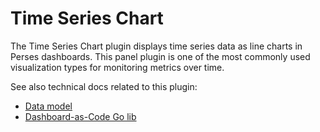# Time Series Chart

The Time Series Chart plugin displays time series data as line charts in Perses dashboards. This panel plugin is one of the most commonly used visualization types for monitoring metrics over time.

See also technical docs related to this plugin:

- [Data model](./model.md)
- [Dashboard-as-Code Go lib](./go-sdk.md)
